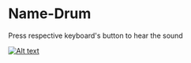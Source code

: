 # Name-Drum
Press respective keyboard's button to hear the sound
































[![Alt text](https://img.youtube.com/vi/hmAkIbOj7mo/0.jpg)](https://www.youtube.com/watch?v=hmAkIbOj7mo)
